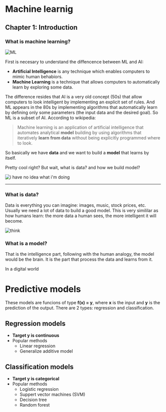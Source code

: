 # Machine learnig

## Chapter 1: Introduction



### What is machine learning?

![ML](https://www.marketsimplified.com/wp-content/uploads/2017/04/ml_vs_ai.jpg)

First is necesary to understand the diffencence between ML and AI:

 * **Artificial Intelligence** is any technique which enables computers to mimic human behabiors.
 * **Machine Learning** is a technique that allows computers to automatically learn by exploring some data.
 
The difference resides that AI is a very old concept (50s) that allow computers to look intelligent by implementing an 	explicit set of rules. And ML appears in the 80s by implementing algorithms that automatically learn by defining only some parameters (the input data and the desired goal). So ML is a subset of AI. According to wikipedia:

> Machine learning is an application of artificial intelligence that automates analytical **model** building by using algorithms that iteratively **learn from data** without being explicitly programmed where to look.

So basically we have **data** and we want to build a **model** that learns by itself.

Pretty cool right? But wait, what is data? and how we build model?

![i have no idea what i'm doing](https://cdn-images-1.medium.com/max/455/1*snTXFElFuQLSFDnvZKJ6IA.png)

---

### What is data?

Data is everything you can imagine: images, music, stock prices, etc. Usually we need a lot of data to build a good model. This is very simililar as how humans learn: the more data a human sees, the more intelligent it will become.

![think](http://i0.kym-cdn.com/photos/images/facebook/001/217/711/afd.jpg_large)

### What is a model?

That is the intelligence part, following with the human analogy, the model would be the brain. It is the part that process the data and learns from it.

In a digital world 


# Predictive models

These models are funcions of type **f(x) = y**, where **x** is the input and **y** is the prediction of the output. There are 2 types: regression and classification.

## Regression models

 * **Target y is continuous**
 * Popular methods
   * Linear regression
   * Generalize additive model

## Classification models

 * **Target y is categorical**
 * Popular methods
   * Logistic regression
   * Suppert vector machines (SVM)
   * Decision tree
   * Random forest
